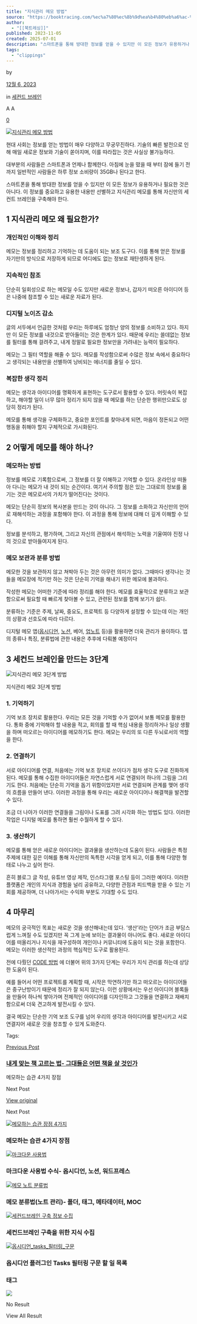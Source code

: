 ```yaml
---
title: "지식관리 메모 방법"
source: "https://booktracing.com/%ec%a7%80%ec%8b%9d%ea%b4%80%eb%a6%ac-%eb%a9%94%eb%aa%a8-%ec%84%b8%ec%bb%a8%eb%93%9c%eb%b8%8c%eb%a0%88%ec%9d%b8/"
author:
  - "[[북트레싱]]"
published: 2023-11-05
created: 2025-07-01
description: "스마트폰을 통해 방대한 정보를 얻을 수 있지만 이 모든 정보가 유용하거나 필요한 것은 아니다. 이 정보를 중요하고 유용한 내용만 선별하고 지식관리 메모를 통해 자신만의 세컨트 브레인을 구축해야 한다."
tags:
  - "clippings"
---
```

by

[12월 6, 2023](https://booktracing.com/%ec%a7%80%ec%8b%9d%ea%b4%80%eb%a6%ac-%eb%a9%94%eb%aa%a8-%ec%84%b8%ec%bb%a8%eb%93%9c%eb%b8%8c%eb%a0%88%ec%9d%b8/)

in [세컨드 브레인](https://booktracing.com/second-brain/)

A A

[0](https://booktracing.com/%ec%a7%80%ec%8b%9d%ea%b4%80%eb%a6%ac-%eb%a9%94%eb%aa%a8-%ec%84%b8%ec%bb%a8%eb%93%9c%eb%b8%8c%eb%a0%88%ec%9d%b8/#comments)

[![지식관리 메모 방법](https://booktracing.com/wp-content/uploads/2023/11/%EC%A7%80%EC%8B%9D%EA%B4%80%EB%A6%AC-%EB%A9%94%EB%AA%A8-%EB%B0%A9%EB%B2%95.webp)](https://booktracing.com/wp-content/uploads/2023/11/%EC%A7%80%EC%8B%9D%EA%B4%80%EB%A6%AC-%EB%A9%94%EB%AA%A8-%EB%B0%A9%EB%B2%95.webp)

현대 사회는 정보를 얻는 방법이 매우 다양하고 무궁무진하다. 기술의 빠른 발전으로 인해 매일 새로운 정보와 기술이 쏟아지며, 이를 따라잡는 것은 사실상 불가능하다.

대부분의 사람들은 스마트폰과 언제나 함께한다. 아침에 눈을 떴을 때 부터 잠에 들기 전까지 일반적인 사람들은 하루 정보 소비량이 35GB나 된다고 한다.

스마트폰을 통해 방대한 정보를 얻을 수 있지만 이 모든 정보가 유용하거나 필요한 것은 아니다. 이 정보를 중요하고 유용한 내용만 선별하고 지식관리 메모를 통해 자신만의 세컨트 브레인을 구축해야 한다.

## 1 지식관리 메모 왜 필요한가?

### 개인적인 이해와 정리

메모는 정보를 정리하고 기억하는 데 도움이 되는 보조 도구다. 이를 통해 얻은 정보를 자기만의 방식으로 저장하게 되므로 어디에도 없는 정보로 재탄생하게 된다.

### 지속적인 참조

단순히 일회성으로 하는 메모일 수도 있지만 새로운 정보나, 갑자기 떠오른 아이디어 등은 나중에 참조할 수 있는 새로운 자료가 된다.

### 디지털 노이즈 감소

글의 서두에서 언급한 것처럼 우리는 하루에도 엄청난 양의 정보를 소비하고 있다. 하지만 이 모든 정보를 내것으로 받아들이는 것은 한계가 있다. 때문에 우리는 쓸데없는 정보를 필터를 통해 걸려주고, 내게 정말로 필요한 정보만을 가려내는 능력이 필요하다.

메모는 그 필터 역할을 해줄 수 있다. 메모를 작성함으로써 수많은 정보 속에서 중요하다고 생각되는 내용만을 선별하여 낭비되는 에너지를 줄일 수 있다.

### 복잡한 생각 정리

메모는 생각과 아이디어를 명확하게 표현하는 도구로서 활용할 수 있다. 머릿속이 복잡하고, 해야할 일이 너무 많아 정리가 되지 않을 때 메모를 하는 단순한 행위만으로도 상당히 정리가 된다.

메모를 통해 생각을 구체화하고, 중요한 포인트를 찾아내게 되면, 마음이 정돈되고 어떤 행동을 취해야 할지 구체적으로 가시화된다.

## 2 어떻게 메모를 해야 하나?

### 메모하는 방법

정보를 메모로 기록함으로써, 그 정보를 더 잘 이해하고 기억할 수 있다. 온라인상 떠돌아 다니는 메모가 내 것이 되는 순간이다. 여기서 주의할 점은 있는 그대로의 정보를 옮기는 것은 메모로서의 가치가 떨어진다는 것이다.

메모는 단순히 정보의 복사본을 만드는 것이 아니다. 그 정보를 소화하고 자신만의 언어로 재해석하는 과정을 포함해야 한다. 이 과정을 통해 정보에 대해 더 깊게 이해할 수 있다.

정보를 분석하고, 평가하며, 그리고 자신의 관점에서 해석하는 노력을 기울여야 진정 나의 것으로 받아들여지게 된다.

### 메모 보관과 분류 방법

메모한 것을 보관하지 않고 쳐박아 두는 것은 아무런 의미가 없다. 그때마다 생각나는 것들을 메모장에 적기만 하는 것은 단순히 기억을 해내기 위한 메모에 불과하다.

작성한 메모는 어떠한 기준에 따라 정리를 해야 한다. 메모를 효율적으로 분류하고 보관함으로써 필요할 때 빠르게 찾아볼 수 있고, 관련된 정보를 함께 보기가 쉽다.

분류하는 기준은 주제, 날짜, 중요도, 프로젝트 등 다양하게 설정할 수 있는데 이는 개인의 상황과 선호도에 따라 다르다.

디지털 메모 앱([옵시디언](https://obsidian.md/), [노션](https://www.notion.so/ko-kr), 베어, [업노트](https://getupnote.com/) 등)을 활용하면 더욱 관리가 용이하다. 앱의 종류나 특징, 분류법에 관한 내용은 추후에 다뤄볼 예정이다

## 3 세컨드 브레인을 만드는 3단계

![지식관리 메모 3단계 방법](https://booktracing.com/wp-content/uploads/2023/11/%EC%A7%80%EC%8B%9D%EA%B4%80%EB%A6%AC3%EB%8B%A8%EA%B3%84_%EC%9D%B4%EB%AF%B8%EC%A7%80%ED%99%94-1-1024x565.webp)

지식관리 메모 3단계 방법

### 1\. 기억하기

기억 보조 장치로 활용한다. 우리는 모든 것을 기억할 수가 없어서 보통 메모를 활용한다. 통화 중에 기억해야 할 내용을 적고, 회의를 할 때 핵심 내용을 정리하거나 일상 생활을 하며 떠오르는 아이디어를 메모하기도 한다. 메모는 우리의 또 다른 두뇌로서의 역할을 한다.

### 2\. 연결하기

서로 아이디어를 연결, 처음에는 기억 보조 장치로 쓰이다가 점차 생각 도구로 진화하게 된다. 메모를 통해 수집한 아이디어들은 자연스럽게 서로 연결되어 하나의 그림을 그리기도 한다. 처음에는 단순히 기억을 돕기 위함이었지만 서로 연결되며 관계를 맺어 생각의 흐름을 만들어 낸다. 이러한 과정을 통해 우리는 새로운 아이디어나 해결책을 발견할 수 있다.

조금 더 나아가 이러한 연결들을 그림이나 도표를 그려 시각화 하는 방법도 있다. 이러한 작업은 디지털 메모를 통하면 훨씬 수월하게 할 수 있다.

### 3\. 생산하기

메모를 통해 얻은 새로운 아이디어는 결과물을 생산하는데 도움이 된다. 사람들은 특정 주제에 대한 깊은 이해를 통해 자신만의 독특한 시각을 얻게 되고, 이를 통해 다양한 형태로 나누고 싶어 한다.

흔히 블로그 글 작성, 유튜브 영상 제작, 인스타그램 포스팅 등이 그러한 예이다. 이러한 플랫폼은 개인의 지식과 경험을 널리 공유하고, 다양한 관점과 피드백을 받을 수 있는 기회를 제공하며, 더 나아가서는 수익화 부분도 기대할 수도 있다.

## 4 마무리

메모의 궁극적인 목표는 새로운 것을 생산해내는데 있다. ‘생산’라는 단어가 조금 부담스럽게 느껴질 수도 있겠지만 꼭 그게 눈에 보이는 결과물이 아니어도 좋다. 새로운 아이디어를 떠올리거나 지식을 재구성하여 개인이나 커뮤니티에 도움이 되는 것을 포함한다. 메모는 이러한 생산적인 과정의 핵심적인 도구로 활용된다.

전에 다뤘던 [CODE 방법](https://booktracing.com/%ec%a7%80%ec%8b%9d%ea%b4%80%eb%a6%ac%ec%8b%9c%ec%8a%a4%ed%85%9c-code%eb%b2%95%ec%b9%99/) 에 더불어 위의 3가지 단계는 우리가 지식 관리를 하는데 상당한 도움이 된다.

예를 들어서 어떤 프로젝트를 계획할 때, 시작은 막연하기만 하고 떠오르는 아이디어들은 중구난방이기 때문에 정리가 잘 되지 않는다. 이런 상황에서는 우선 아이디어 블록들을 만들어 하나씩 쌓아가며 전체적인 아이디어를 디자인하고 그것들을 연결하고 재배치함으로써 더욱 견고하게 발전시킬 수 있다.

결국 메모는 단순한 기억 보조 도구를 넘어 우리의 생각과 아이디어를 발전시키고 서로 연결지어 새로운 것을 창조할 수 있게 도와준다.

Tags:

[Previous Post](https://booktracing.com/%eb%82%b4%ea%b2%8c-%eb%a7%9e%eb%8a%94-%ec%b1%85-%ea%b3%a0%eb%a5%b4%ea%b8%b0/)

### [내게 맞는 책 고르는 법- 그대들은 어떤 책을 살 것인가](https://booktracing.com/%eb%82%b4%ea%b2%8c-%eb%a7%9e%eb%8a%94-%ec%b1%85-%ea%b3%a0%eb%a5%b4%ea%b8%b0/)

메모하는 습관 4가지 장점

Next Post

[View original](https://booktracing.com/%eb%a9%94%eb%aa%a8%ed%95%98%eb%8a%94-%ec%8a%b5%ea%b4%80-%ec%9e%a5%ec%a0%90-4%ea%b0%80%ec%a7%80/)

Next Post

[![메모하는 습관 장점 4가지](https://booktracing.com/wp-content/uploads/2023/11/%EB%A9%94%EB%AA%A8%ED%95%98%EB%8A%94-%EC%8A%B5%EA%B4%80-%EC%9E%A5%EC%A0%90-4%EA%B0%80%EC%A7%80-75x75.webp)](https://booktracing.com/%eb%a9%94%eb%aa%a8%ed%95%98%eb%8a%94-%ec%8a%b5%ea%b4%80-%ec%9e%a5%ec%a0%90-4%ea%b0%80%ec%a7%80/)

### 메모하는 습관 4가지 장점

[![마크다운 사용법](https://booktracing.com/wp-content/uploads/2023/11/%EB%A7%88%ED%81%AC%EB%8B%A4%EC%9A%B4-%EC%82%AC%EC%9A%A9%EB%B2%95-75x75.webp)](https://booktracing.com/%eb%a7%88%ed%81%ac%eb%8b%a4%ec%9a%b4-%ec%82%ac%ec%9a%a9%eb%b2%95-%ec%98%b5%ec%8b%9c%eb%94%94%ec%96%b8/)

### 마크다운 사용법 수식- 옵시디언, 노션, 워드프레스

[![메모 노트 분류법](https://booktracing.com/wp-content/uploads/2023/11/%EB%A9%94%EB%AA%A8-%EB%85%B8%ED%8A%B8-%EB%B6%84%EB%A5%98%EB%B2%95-75x75.png)](https://booktracing.com/%eb%a9%94%eb%aa%a8-%eb%b6%84%eb%a5%98%eb%b2%95-%eb%85%b8%ed%8a%b8-%ea%b4%80%eb%a6%ac/)

### 메모 분류법(노트 관리)- 폴더, 태그, 메타데이터, MOC

[![세컨드브레인 구축 정보 수집](https://booktracing.com/wp-content/uploads/2023/11/%EC%84%B8%EC%BB%A8%EB%93%9C%EB%B8%8C%EB%A0%88%EC%9D%B8-%EA%B5%AC%EC%B6%95-%EC%A0%95%EB%B3%B4-%EC%88%98%EC%A7%91-75x75.webp)](https://booktracing.com/%ec%84%b8%ec%bb%a8%eb%93%9c%eb%b8%8c%eb%a0%88%ec%9d%b8-%ea%b5%ac%ec%b6%95-%ec%a0%95%eb%b3%b4-%ec%88%98%ec%a7%91/)

### 세컨드브레인 구축을 위한 지식 수집

[![옵시디언_tasks_필터링_구문](https://booktracing.com/wp-content/uploads/2023/12/%EC%98%B5%EC%8B%9C%EB%94%94%EC%96%B8_tasks_%ED%95%84%ED%84%B0%EB%A7%81_%EA%B5%AC%EB%AC%B8-75x75.webp)](https://booktracing.com/tasks-%ed%95%84%ed%84%b0%eb%a7%81-%ea%b5%ac%eb%ac%b8/)

### 옵시디언 플러그인 Tasks 필터링 구문 할 일 목록

### 태그

![](https://booktracing.com/wp-content/uploads/2023/09/%EB%B6%81%ED%8A%B8%EB%9E%98%EC%8B%B1-%EC%95%BC%EA%B0%84%EB%AA%A8%EB%93%9C-%EC%A0%84%ED%99%98-1.png) 

No Result

View All Result